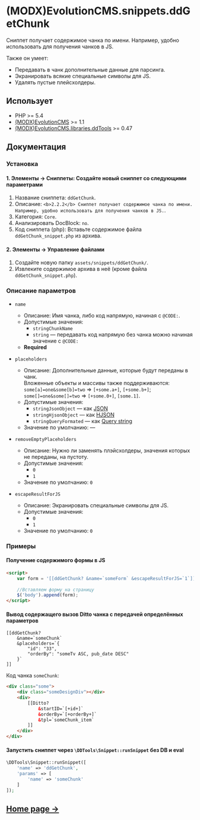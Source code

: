 # (MODX)EvolutionCMS.snippets.ddGetChunk

Сниппет получает содержимое чанка по имени. Например, удобно использовать для получения чанков в JS.

Также он умеет:
* Передавать в чанк дополнительные данные для парсинга.
* Экранировать всякие специальные символы для JS.
* Удалять пустые плейсхолдеры.


## Использует

* PHP >= 5.4
* [(MODX)EvolutionCMS](https://github.com/evolution-cms/evolution) >= 1.1
* [(MODX)EvolutionCMS.libraries.ddTools](https://code.divandesign.biz/modx/ddtools) >= 0.47


## Документация


### Установка


#### 1. Элементы → Сниппеты: Создайте новый сниппет со следующими параметрами

1. Название сниппета: `ddGetChunk`.
2. Описание: `<b>2.2.2</b> Сниппет получает содержимое чанка по имени. Например, удобно использовать для получения чанков в JS.`.
3. Категория: `Core`.
4. Анализировать DocBlock: `no`.
5. Код сниппета (php): Вставьте содержимое файла `ddGetChunk_snippet.php` из архива.


#### 2. Элементы → Управление файлами

1. Создайте новую папку `assets/snippets/ddGetChunk/`.
2. Извлеките содержимое архива в неё (кроме файла `ddGetChunk_snippet.php`).


### Описание параметров

* `name`
	* Описание: Имя чанка, либо код напрямую, начиная с `@CODE:`.
	* Допустимые значения:
		* `stringChunkName`
		* `string` — передавать код напрямую без чанка можно начиная значение с `@CODE:`
	* **Required**
	
* `placeholders`
	* Описание:
		Дополнительные данные, которые будут переданы в чанк.  
		Вложенные объекты и массивы также поддерживаются: `some[a]=one&some[b]=two` => `[+some.a+]`, `[+some.b+]`; `some[]=one&some[]=two` => `[+some.0+]`, `[some.1]`.
	* Допустимые значения:
		* `stringJsonObject` — как [JSON](https://en.wikipedia.org/wiki/JSON)
		* `stringHjsonObject` — как [HJSON](https://hjson.github.io/)
		* `stringQueryFormated` — как [Query string](https://en.wikipedia.org/wiki/Query_string)
	* Значение по умолчанию: —
	
* `removeEmptyPlaceholders`
	* Описание: Нужно ли заменять плэйсхолдеры, значения которых не переданы, на пустоту.
	* Допустимые значения:
		* `0`
		* `1`
	* Значение по умолчанию: `0`
	
* `escapeResultForJS`
	* Описание: Экранировать специальные символы для JS.
	* Допустимые значения:
		* `0`
		* `1`
	* Значение по умолчанию: `0`


### Примеры


#### Получение содержимого формы в JS

```html
<script>
	var form = '[[ddGetChunk? &name=`someForm` &escapeResultForJS=`1`]]';
	
	//Вставляем форму на страницу
	$('body').append(form);
</script>
```


#### Вывод содержащего вызов Ditto чанка с передачей определённых параметров

```
[[ddGetChunk?
	&name=`someChunk`
	&placeholders=`{
		"id": "33",
		"orderBy": "someTv ASC, pub_date DESC"
	}`
]]
```

Код чанка `someChunk`:

```html
<div class="some">
	<div class="someDesignDiv"></div>
	<div>
		[[Ditto?
			&startID=`[+id+]`
			&orderBy=`[+orderBy+]`
			&tpl=`someChunk_item`
		]]
	</div>
</div>
```


#### Запустить сниппет через `\DDTools\Snippet::runSnippet` без DB и eval

```php
\DDTools\Snippet::runSnippet([
	'name' => 'ddGetChunk',
	'params' => [
		'name' => 'someChunk'
	]
]);
```


## [Home page →](https://code.divandesign.biz/modx/ddgetchunk)


<link rel="stylesheet" type="text/css" href="https://DivanDesign.ru/assets/files/ddMarkdown.css" />